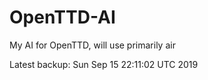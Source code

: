 # OpenTTD-AI
My AI for OpenTTD, will use primarily air

Latest backup: Sun Sep 15 22:11:02 UTC 2019
